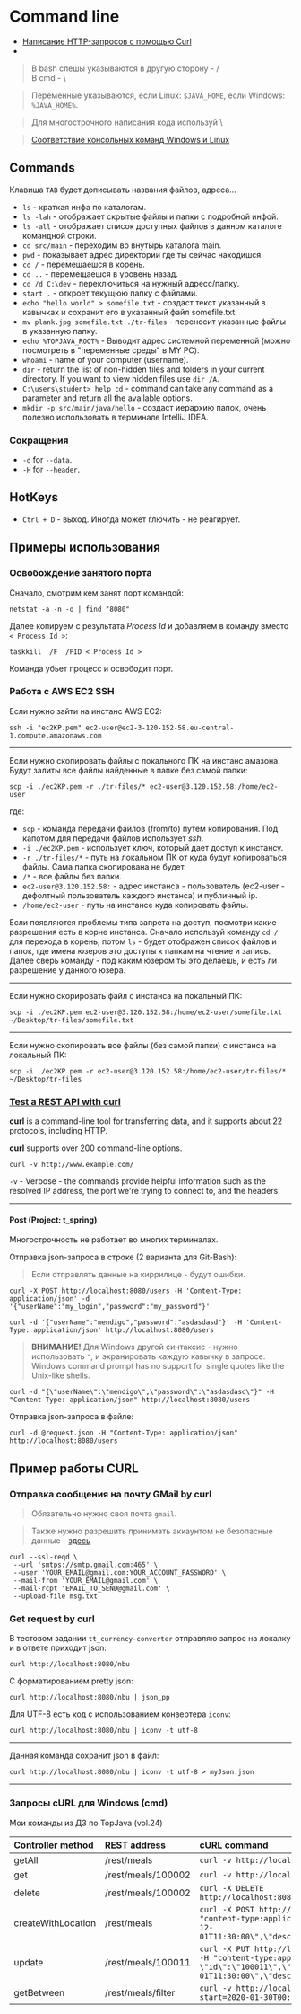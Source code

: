 # Command line
* [Написание HTTP-запросов с помощью Curl](http://rus-linux.net/lib.php?name=/MyLDP/internet/curlrus.html)
* 

> В bash слешы указываются в другую сторону - /<br>
> В cmd - \

> Переменные указываются, если Linux: `$JAVA_HOME`, если Windows: `%JAVA_HOME%`.

> Для многострочного написания кода используй \  

> [Соответствие консольных команд Windows и Linux](https://white55.ru/cmd-sh.html) 

## Commands
Клавиша `TAB` будет дописывать названия файлов, адреса...

* `ls` - краткая инфа по каталогам.
* `ls -lah` - отображает скрытые файлы и папки с подробной инфой.
* `ls -all` - отображает список доступных файлов в данном каталоге командной строки.
* `cd src/main` - переходим во внутырь каталога main.
* `pwd` - показывает адрес директории где ты сейчас находишся.
* `cd /` - перемещаешся в корень.
* `cd ..` - перемещаешся в уровень назад.
* `cd /d C:\dev` - переключиться на нужный адресс/папку.
* `start .` - откроет текущюю папку с файлами.
* `echo "hello world" > somefile.txt` - создаст текст указанный в кавычках и сохранит его в указанный файл somefile.txt.
* `mv plank.jpg somefile.txt ./tr-files` - переносит указанные файлы в указанную папку.
* `echo %TOPJAVA_ROOT%` - Выводит адрес системной переменной (можно посмотреть в "переменные среды" в MY PC).
* `whoami` - name of your computer (username).
* `dir` - return the list of non-hidden files and folders in your current directory. If you want to view hidden files use `dir /A`.
* `C:\users\student> help cd` - command can take any command as a parameter and return all the available options.
* `mkdir -p src/main/java/hello` - создаст иерархию папок, очень полезно использовать в терминале IntelliJ IDEA.

### Сокращения
* `-d` for `--data`.
* `-H` for `--header`.

## HotKeys
* `Ctrl + D` - выход. Иногда может глючить - не реагирует. 


## Примеры использования

### Освобождение занятого порта
Сначало, смотрим кем занят порт командой:
```shell
netstat -a -n -o | find "8080"
```
Далее копируем с результата *Process Id* и добавляем в команду вместо `< Process Id >`:
```shell
taskkill  /F  /PID < Process Id >
```
Команда убьет процесс и освободит порт.



### Работа с AWS EC2 SSH
Если нужно зайти на инстанс AWS EC2:
  ```shell
  ssh -i "ec2KP.pem" ec2-user@ec2-3-120-152-58.eu-central-1.compute.amazonaws.com
  ```

***

Если нужно скопировать файлы с локального ПК на инстанс амазона. Будут залиты все файлы найденные в папке без самой папки:
  ```shell
  scp -i ./ec2KP.pem -r ./tr-files/* ec2-user@3.120.152.58:/home/ec2-user
  ```
где:
* `scp` - команда передачи файлов (from/to) путём копирования. Под капотом для передачи файлов использует *ssh*.
* `-i ./ec2KP.pem` - использует ключ, который дает доступ к инстансу.
* `-r ./tr-files/*` - путь на локальном ПК от куда будут копироваться файлы. Сама папка скопирована не будет.
* `/*` - все файлы без папки.
* `ec2-user@3.120.152.58:` - адрес инстанса - пользователь (ec2-user - дефолтный пользователь каждого инстанса) и публичный ip.
* `/home/ec2-user` - путь на инстансе куда копировать файлы.

Если появляются проблемы типа запрета на доступ, посмотри какие разрешения есть в корне инстанса.
Сначало используй команду `cd /` для перехода в корень, потом `ls` - будет отображен список файлов и папок, где имена юзеров это доступы к папкам на чтение и запись.
Далее сверь команду - под каким юзером ты это делаешь, и есть ли разрешение у данного юзера.

***

Если нужно скорировать файл с инстанса на локальный ПК:
```shell
scp -i ./ec2KP.pem ec2-user@3.120.152.58:/home/ec2-user/somefile.txt ~/Desktop/tr-files/somefile.txt
```

***

Если нужно скопировать все файлы (без самой папки) с инстанса на локальный ПК:
```shell
scp -i ./ec2KP.pem -r ec2-user@3.120.152.58:/home/ec2-user/tr-files/* ~/Desktop/tr-files
```


### [Test a REST API with curl](https://www.baeldung.com/curl-rest?fbclid=IwAR0oPNaS1TxkFapkgbg7ByWaX47XwmdKqxiMveclZXX2vldmRDRR5STB70k)
**curl** is a command-line tool for transferring data, and it supports about 22 protocols, including HTTP.

**curl** supports over 200 command-line options.

```shell
curl -v http://www.example.com/
```
`-v` - Verbose - the commands provide helpful information such as the resolved IP address, the port we're trying to connect to, and the headers.

***

#### Post (Project: t_spring)
Многострочность не работает во многих терминалах.

Отправка json-запроса в строке (2 варианта для Git-Bash):
> Если отправлять данные на киррилице - будут ошибки.
```shell
curl -X POST http://localhost:8080/users -H 'Content-Type: application/json' -d '{"userName":"my_login","password":"my_password"}'

curl -d '{"userName":"mendigo","password":"asdasdasd"}' -H 'Content-Type: application/json' http://localhost:8080/users
```
> **ВНИМАНИЕ!** Для Windows другой синтаксис - нужно использовать `"`, и экранировать каждую кавычку в запросе.
Windows command prompt has no support for single quotes like the Unix-like shells.
```shell
curl -d "{\"userName\":\"mendigo\",\"password\":\"asdasdasd\"}" -H "Content-Type: application/json" http://localhost:8080/users
```

Отправка json-запроса в файле:
```shell
curl -d @request.json -H "Content-Type: application/json" http://localhost:8080/users
```


## Пример работы CURL

### Отправка сообщения на почту GMail by curl
> Обязательно нужно своя почта `gmail`.

> Также нужно разрешить принимать аккаунтом не безопасные данные - [здесь](https://myaccount.google.com/u/2/lesssecureapps?pli=1)

```shell
curl --ssl-reqd \
 --url 'smtps://smtp.gmail.com:465' \
 --user 'YOUR_EMAIL@gmail.com:YOUR_ACCOUNT_PASSWORD' \
 --mail-from 'YOUR_EMAIL@gmail.com' \
 --mail-rcpt 'EMAIL_TO_SEND@gmail.com' \
 --upload-file msg.txt
```

### Get request by curl
В тестовом задании `tt_currency-converter` отправляю запрос на локалку и в ответе приходит json:
```shell
curl http://localhost:8080/nbu
```

С форматированием pretty json:
```shell
curl http://localhost:8080/nbu | json_pp
```
Для UTF-8 есть код с использованием конвертера `iconv`:
```shell
curl http://localhost:8080/nbu | iconv -t utf-8
```

***

Данная команда сохранит json в файл:
```shell
curl http://localhost:8080/nbu | iconv -t utf-8 > myJson.json
```

***

### Запросы cURL для Windows (cmd)
Мои команды из ДЗ по TopJava (vol.24)

|Controller method  | REST address       | cURL command |
|:-------           |:--------           |:-------- |
|getAll             | /rest/meals        | `curl -v http://localhost:8080/topjava/rest/meals` |
|get                | /rest/meals/100002 | `curl -v http://localhost:8080/topjava/rest/meals/100002` |
|delete             | /rest/meals/100002 | `curl -X DELETE http://localhost:8080/topjava/rest/meals/100002` |
|createWithLocation | /rest/meals        | `curl -X POST http://localhost:8080/topjava/rest/meals -H "content-type:application/json" -d "{ \"dateTime\":\"2021-12-01T11:30:00\",\"description\":\"BLA\",\"calories\":\"555\"}"` |
|update             | /rest/meals/100011 | `curl -X PUT http://localhost:8080/topjava/rest/meals/100011 -H "content-type:application/json" -d "{ \"id\":\"100011\",\"dateTime\":\"2021-12-01T11:30:00\",\"description\":\"BLA\",\"calories\":\"666\"}"` |
|getBetween         | /rest/meals/filter | `curl -v http://localhost:8080/topjava/rest/meals/filter?start=2020-01-30T00:15:30&end=2020-01-30T23:15:30` |
